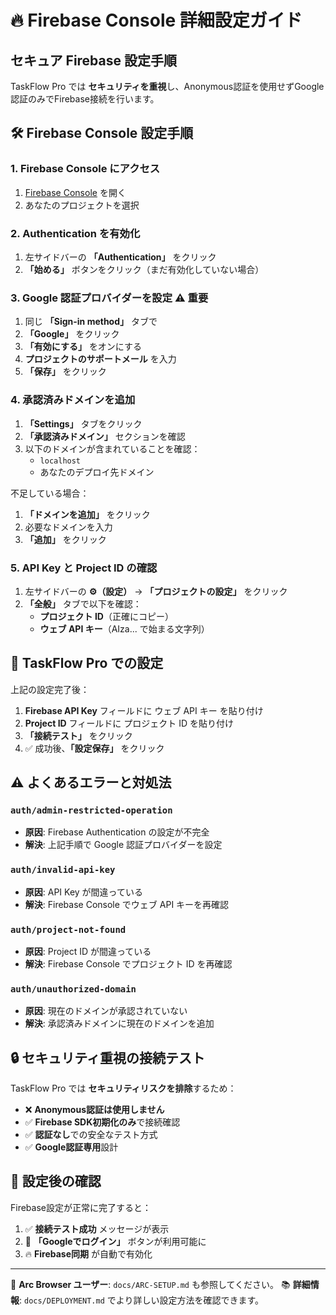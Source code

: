 # 🔥 Firebase Console 詳細設定ガイド

## セキュア Firebase 設定手順

TaskFlow Pro では **セキュリティを重視**し、Anonymous認証を使用せずGoogle認証のみでFirebase接続を行います。

## 🛠️ Firebase Console 設定手順

### 1. Firebase Console にアクセス
1. [Firebase Console](https://console.firebase.google.com/) を開く
2. あなたのプロジェクトを選択

### 2. Authentication を有効化
1. 左サイドバーの **「Authentication」** をクリック
2. **「始める」** ボタンをクリック（まだ有効化していない場合）

### 3. Google 認証プロバイダーを設定 ⚠️ 重要
1. 同じ **「Sign-in method」** タブで
2. **「Google」** をクリック
3. **「有効にする」** をオンにする
4. **プロジェクトのサポートメール** を入力
5. **「保存」** をクリック

### 4. 承認済みドメインを追加
1. **「Settings」** タブをクリック
2. **「承認済みドメイン」** セクションを確認
3. 以下のドメインが含まれていることを確認：
   - `localhost`
   - あなたのデプロイ先ドメイン

不足している場合：
1. **「ドメインを追加」** をクリック
2. 必要なドメインを入力
3. **「追加」** をクリック

### 5. API Key と Project ID の確認
1. 左サイドバーの **⚙️（設定）** → **「プロジェクトの設定」** をクリック
2. **「全般」** タブで以下を確認：
   - **プロジェクト ID**（正確にコピー）
   - **ウェブ API キー**（AIza... で始まる文字列）

## 🎯 TaskFlow Pro での設定

上記の設定完了後：

1. **Firebase API Key** フィールドに ウェブ API キー を貼り付け
2. **Project ID** フィールドに プロジェクト ID を貼り付け
3. **「接続テスト」** をクリック
4. ✅ 成功後、**「設定保存」** をクリック

## ⚠️ よくあるエラーと対処法

### `auth/admin-restricted-operation`
- **原因**: Firebase Authentication の設定が不完全
- **解決**: 上記手順で Google 認証プロバイダーを設定

### `auth/invalid-api-key`
- **原因**: API Key が間違っている
- **解決**: Firebase Console でウェブ API キーを再確認

### `auth/project-not-found`
- **原因**: Project ID が間違っている
- **解決**: Firebase Console でプロジェクト ID を再確認

### `auth/unauthorized-domain`
- **原因**: 現在のドメインが承認されていない
- **解決**: 承認済みドメインに現在のドメインを追加

## 🔒 セキュリティ重視の接続テスト

TaskFlow Pro では **セキュリティリスクを排除**するため：

- ❌ **Anonymous認証は使用しません**
- ✅ **Firebase SDK初期化のみ**で接続確認
- ✅ **認証なし**での安全なテスト方式
- ✅ **Google認証専用**設計

## 🔄 設定後の確認

Firebase設定が正常に完了すると：
1. ✅ **接続テスト成功** メッセージが表示
2. 🔵 **「Googleでログイン」** ボタンが利用可能に
3. 🔥 **Firebase同期** が自動で有効化

---

📱 **Arc Browser ユーザー**: `docs/ARC-SETUP.md` も参照してください。
📚 **詳細情報**: `docs/DEPLOYMENT.md` でより詳しい設定方法を確認できます。